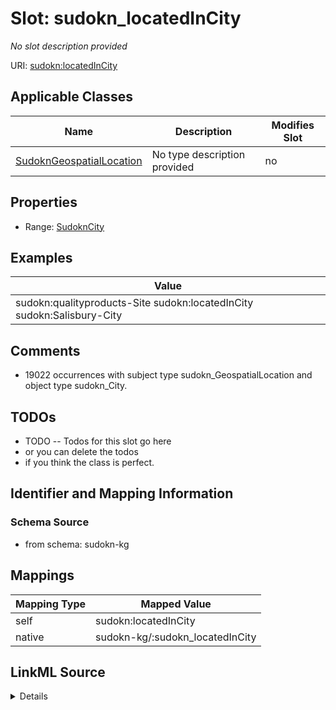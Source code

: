 

# Slot: sudokn_locatedInCity


_No slot description provided_





URI: [sudokn:locatedInCity](http://asu.edu/semantics/SUDOKN/locatedInCity)



<!-- no inheritance hierarchy -->





## Applicable Classes

| Name | Description | Modifies Slot |
| --- | --- | --- |
| [SudoknGeospatialLocation](../classes/SudoknGeospatialLocation.md) | No type description provided |  no  |







## Properties

* Range: [SudoknCity](../classes/SudoknCity.md)






## Examples

| Value |
| --- |
| sudokn:qualityproducts-Site sudokn:locatedInCity sudokn:Salisbury-City |

## Comments

* 19022 occurrences with subject type sudokn_GeospatialLocation and object type sudokn_City.

## TODOs

* TODO -- Todos for this slot go here
* or you can delete the todos
* if you think the class is perfect.

## Identifier and Mapping Information







### Schema Source


* from schema: sudokn-kg




## Mappings

| Mapping Type | Mapped Value |
| ---  | ---  |
| self | sudokn:locatedInCity |
| native | sudokn-kg/:sudokn_locatedInCity |




## LinkML Source

<details>
```yaml
name: sudokn_locatedInCity
description: No slot description provided
todos:
- TODO -- Todos for this slot go here
- or you can delete the todos
- if you think the class is perfect.
comments:
- 19022 occurrences with subject type sudokn_GeospatialLocation and object type sudokn_City.
examples:
- value: sudokn:qualityproducts-Site sudokn:locatedInCity sudokn:Salisbury-City
from_schema: sudokn-kg
rank: 1000
slot_uri: sudokn:locatedInCity
alias: sudokn_locatedInCity
domain_of:
- sudokn_GeospatialLocation
range: sudokn_City

```
</details>